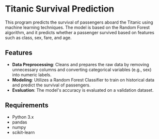 # Titanic Survival Prediction

This program predicts the survival of passengers aboard the Titanic using machine learning techniques. The model is based on the Random Forest algorithm, and it predicts whether a passenger survived based on features such as class, sex, fare, and age.

## Features

- **Data Preprocessing**: Cleans and prepares the raw data by removing unnecessary columns and converting categorical variables (e.g., sex) into numeric labels.
- **Modeling**: Utilizes a Random Forest Classifier to train on historical data and predict the survival of passengers.
- **Evaluation**: The model's accuracy is evaluated on a validation dataset.

## Requirements

- Python 3.x
- pandas
- numpy
- scikit-learn
